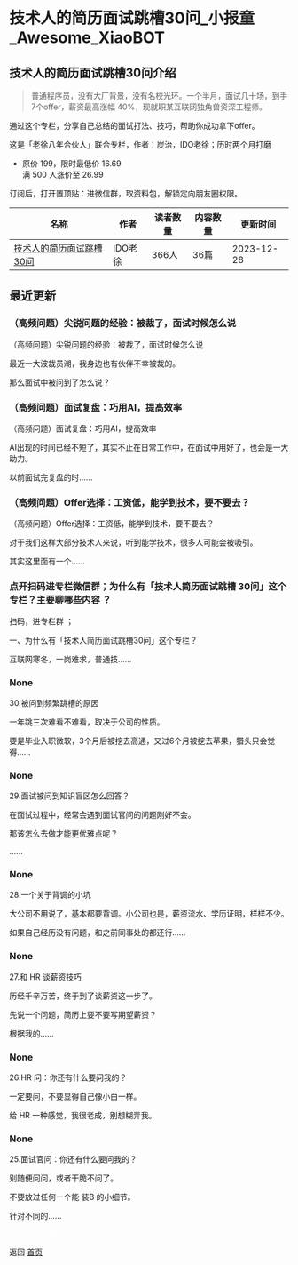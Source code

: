 # 技术人的简历面试跳槽30问_小报童_Awesome_XiaoBOT

## 技术人的简历面试跳槽30问介绍
> 普通程序员，没有大厂背景，没有名校光环。一个半月，面试几十场，到手7个offer，薪资最高涨幅 40%，现就职某互联网独角兽资深工程师。    
    
通过这个专栏，分享自己总结的面试打法、技巧，帮助你成功拿下offer。    
    
这是「老徐八年合伙人」联合专栏，作者：炭治，IDO老徐；历时两个月打磨    
    
* 原价 199，限时最低价 16.69    
满 500 人涨价至 26.99    
    
订阅后，打开置顶贴：进微信群，取资料包，解锁定向朋友圈权限。  
  


|名称|作者|读者数量|内容数量|更新时间|
|---|---|---|---|---|
|[技术人的简历面试跳槽30问](https://xiaobot.net/p/mianshi?refer=0b133df9-27dc-423b-8101-639049001c13)|IDO老徐|366人|36篇|2023-12-28|

## 最近更新
### （高频问题）尖锐问题的经验：被裁了，面试时候怎么说

（高频问题）尖锐问题的经验：被裁了，面试时候怎么说

最近一大波裁员潮，我身边也有伙伴不幸被裁的。

那么面试中被问到了怎么说？

### （高频问题）面试复盘：巧用AI，提高效率

（高频问题）面试复盘：巧用AI，提高效率

AI出现的时间已经不短了，其实不止在日常工作中，在面试中用好了，也会是一大助力。

以前面试完复盘的时......

### （高频问题）Offer选择：工资低，能学到技术，要不要去？

（高频问题）Offer选择：工资低，能学到技术，要不要去？

对于我们这样大部分技术人来说，听到能学技术，很多人可能会被吸引。

其实这里面有一个......

### 点开扫码进专栏微信群；为什么有「技术人简历面试跳槽 30问」这个专栏？主要聊哪些内容 ？

扫码，进专栏群 ；

一、为什么有「技术人简历面试跳槽30问」这个专栏？

互联网寒冬，一岗难求，普通技......

### None

30.被问到频繁跳槽的原因

一年跳三次难看不难看，取决于公司的性质。

要是毕业入职微软，3个月后被挖去高通，又过6个月被挖去苹果，猎头只会觉得......

### None

29.面试被问到知识盲区怎么回答？

在面试过程中，经常会遇到面试官问的问题刚好不会。

那该怎么去做才能更优雅点呢？

......

### None

28.一个关于背调的小坑

大公司不用说了，基本都要背调。小公司也是，薪资流水、学历证明，样样不少。

如果自己经历没有问题，和之前同事处的都还行......

### None

27.和 HR 谈薪资技巧

历经千辛万苦，终于到了谈薪资这一步了。

先说一个问题，简历上要不要写期望薪资？

根据我的......

### None

26.HR 问：你还有什么要问我的？

一定要问，不要显得自己像小白一样。

给 HR 一种感觉，我很老成，别想糊弄我。

### None

25.面试官问：你还有什么要问我的？

别随便问问，或者干脆不问了。

不要放过任何一个能 装B 的小细节。

针对不同的......


<a href="https://github.com/Reno9527/awesome-xiaobot" style="color: white; text-decoration: none;">awesome-xiaobot</a>

返回 [首页](../README.md)
